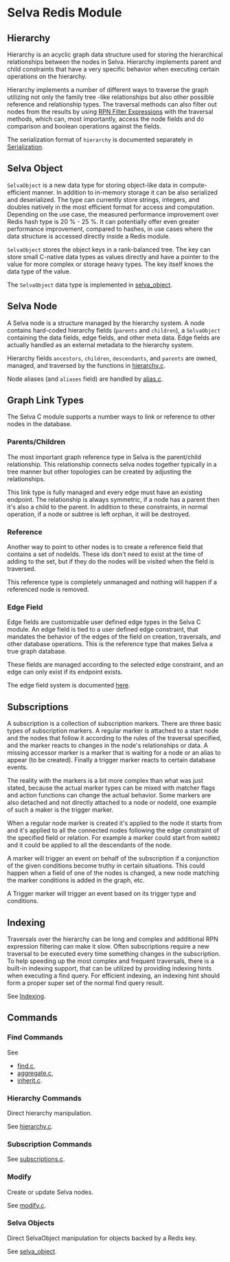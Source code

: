 <!--
Copyright (c) 2022 SAULX

SPDX-License-Identifier: MIT
-->

# Selva Redis Module

## Hierarchy

Hierarchy is an acyclic graph data structure used for storing the
hierarchical relationships between the nodes in Selva. Hierarchy
implements parent and child constraints that have a very specific
behavior when executing certain operations on the hierarchy.

Hierarchy implements a number of different ways to traverse the graph
utilizing not only the family tree -like relationships but also other
possible reference and relationship types. The traversal methods can
also filter out nodes from the results by using
[RPN Filter Expressions](hierarchy/expressions.md) with the traversal
methods, which can, most importantly, access the node fields and do
comparison and boolean operations against the fields.

The serialization format of `hierarchy` is documented separately in
[Serialization](hierarchy/serialization.md).

## Selva Object

`SelvaObject` is a new data type for storing object-like data in
compute-efficient manner. In addition to in-memory storage it can
be also serialized and deserialized. The type can currently store strings,
integers, and doubles natively in the most efficient format for access and
computation.  Depending on the use case, the measured performance improvement
over Redis hash type is 20 % - 25 %. It can potentially offer even greater
performance improvement, compared to hashes, in use cases where the data
structure is accessed directly inside a Redis module.

`SelvaObject` stores the object keys in a rank-balanced tree. The key can
store small C-native data types as values directly and have a pointer
to the value for more complex or storage heavy types. The key itself
knows the data type of the value.

The `SelvaObject` data type is implemented in
[selva_object](../module/selva_object.c).

## Selva Node

A Selva node is a structure managed by the hierarchy system. A node
contains hard-coded hierarchy fields (`parents` and `children`),
a `SelvaObject` containing the data fields, edge fields, and other meta
data. Edge fields are actually handled as an external metadata to the
hierarchy system.

Hierarchy fields `ancestors`, `children`, `descendants`, and `parents` are
owned, managed, and traversed by the functions in
[hierarchy.c](../module/hierarchy.c).

Node aliases (and `aliases` field) are handled by [alias.c](../module/alias.c).

## Graph Link Types

The Selva C module supports a number ways to link or reference to other nodes in
the database.

### Parents/Children

The most important graph reference type in Selva is the parent/child
relationship. This relationship connects selva nodes together typically in
a tree manner but other topologies can be created by adjusting the
relationships.

This link type is fully managed and every edge must have an existing endpoint.
The relationship is always symmetric, if a node has a parent then it's also a
child to the parent. In addition to these constraints, in normal operation,
if a node or subtree is left orphan, it will be destroyed.

### Reference

Another way to point to other nodes is to create a reference field that
contains a set of nodeIds. These ids don't need to exist at the time of
adding to the set, but if they do the nodes will be visited when the field
is traversed.

This reference type is completely unmanaged and nothing will happen if a
referenced node is removed.

### Edge Field

Edge fields are customizable user defined edge types in the Selva C module.
An edge field is tied to a user defined edge constraint, that mandates the
behavior of the edges of the field on creation, traversals, and other
database operations. This is the reference type that makes Selva a true graph
database.

These fields are managed according to the selected edge constraint, and
an edge can only exist if its endpoint exists.

The edge field system is documented [here](edge.md).

## Subscriptions

A subscription is a collection of subscription markers. There are three basic
types of subscription markers. A regular marker is attached to a start node and
the nodes that follow it according to the rules of the traversal specified, and
the marker reacts to changes in the node's relationships or data.  A missing
accessor marker is a marker that is waiting for a node or an alias to appear
(to be created). Finally a trigger marker reacts to certain database events.

The reality with the markers is a bit more complex than what was just stated,
because the actual marker types can be mixed with matcher flags and action
functions can change the actual behavior. Some markers are also detached and
not directly attached to a node or nodeId, one example of such a maker is the
trigger marker.

When a regular node marker is created it's applied to the node it starts from and
it's applied to all the connected nodes following the edge constraint of the
specified field or relation. For example a marker could start from `ma0002` and
it could be applied to all the descendants of the node.

A marker will trigger an event on behalf of the subscription if a conjunction of
the given conditions become truthy in certain situations. This could happen when
a field of one of the nodes is changed, a new node matching the marker conditions
is added in the graph, etc.

A Trigger marker will trigger an event based on its trigger type and conditions.

## Indexing

Traversals over the hierarchy can be long and complex and additional RPN
expression filtering can make it slow. Often subscriptions require a new
traversal to be executed every time something changes in the subscription.
To help speeding up the most complex and frequent traversals, there is a
built-in indexing support, that can be utilized by providing indexing hints
when executing a find query. For efficient indexing, an indexing hint should
form a proper super set of the normal find query result.

See [Indexing](hierarchy/indexing.md).

## Commands

### Find Commands

See

- [find.c](../module/find.c),
- [aggregate.c](../module/aggregate.c),
- [inherit.c](../module/inherit.c).

### Hierarchy Commands

Direct hierarchy manipulation.

See [hierarchy.c](../module/hierarchy.c).

### Subscription Commands

See [subscriptions.c](../module/subscriptions.c).

### Modify

Create or update Selva nodes.

See [modify.c](../module/modify.c).

### Selva Objects

Direct SelvaObject manipulation for objects backed by a Redis key.

See [selva_object](../module/selva_object.c).

